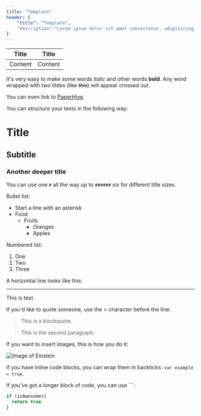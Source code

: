 ```yaml
---
title: "Template"
header: {
	"title": "Template",
	"description":"Lorem ipsum dolor sit amet consectetur, adipisicing elit. Error laudantium nostrum quibusdam velit laboriosam delectus excepturi dolorem nisi dolor recusandae, cupiditate enim hic ut cum aperiam. Alias aspernatur odit totam?"
}
---
```


| Title | Title |
| --- | --- |
| Content | Content |

It's very easy to make some words *italic* and other words **bold**.
Any word wrapped with two tildes (like ~~this~~) will appear crossed out.

You can even link to [PaperHive](https://paperhive.org/).

You can structure your texts in the following way:

# Title
## Subtitle
### Another deeper title

You can use one `#` all the way up to `######` six for different title sizes.

Bullet list:
* Start a line with an asterisk
* Food
  * Fruits
    * Oranges
    * Apples

Numbered list:
1. One
2. Two
3. Three

A horizontal line looks like this:

---
This is text.

If you'd like to quote someone, use the > character before the line:

> This is a blockquote.
>
> This is the second paragraph.

If you want to insert images, this is how you do it:

![Image of Einstein](https://upload.wikimedia.org/wikipedia/commons/6/6f/Einstein-formal_portrait-35.jpg)

If you have inline code blocks, you can wrap them in backticks: `var example = true`.

If you've got a longer block of code, you can use ```:

``` js
if (isAwesome){
  return true
}
```